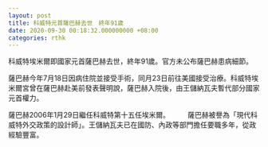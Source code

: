 ```yaml
---
layout: post
title: 科威特元首薩巴赫去世　終年91歲
date: 2020-09-30 00:18:32.000000000 +08:00
categories: rthk
---
```


科威特埃米爾即國家元首薩巴赫去世，終年91歲。官方未公布薩巴赫患病細節。

薩巴赫今年7月18日因病住院並接受手術，同月23日前往美國接受治療。科威特埃米爾宮曾在薩巴赫赴美前發表聲明說，薩巴赫入院後，由王儲納瓦夫暫代部分國家元首權力。

薩巴赫2006年1月29日繼任科威特第十五任埃米爾。 
　　
薩巴赫被譽為「現代科威特外交政策的設計師」。王儲納瓦夫已在國防、內政等部門擔任要職多年，從政經驗豐富。
